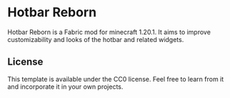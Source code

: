 # Hotbar Reborn
Hotbar Reborn is a Fabric mod for minecraft 1.20.1. It aims to improve customizability and looks of the hotbar and related widgets.

## License

This template is available under the CC0 license. Feel free to learn from it and incorporate it in your own projects.
